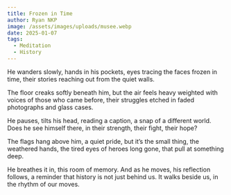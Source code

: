 ```yaml
---
title: Frozen in Time
author: Ryan NKP
image: /assets/images/uploads/musee.webp
date: 2025-01-07
tags:
  - Meditation
  - History
---
```

He wanders slowly,
hands in his pockets,
eyes tracing the faces
frozen in time,
their stories reaching out
from the quiet walls.

The floor creaks softly beneath him,
but the air feels heavy
weighted with voices
of those who came before,
their struggles etched
in faded photographs and glass cases.

He pauses, tilts his head,
reading a caption,
a snap of a different world.
Does he see himself there,
in their strength,
their fight,
their hope?

The flags hang above him,
a quiet pride,
but it’s the small thing,
the weathered hands,
the tired eyes of heroes long gone,
that pull at something deep.

He breathes it in,
this room of memory.
And as he moves,
his reflection follows,
a reminder
that history is not just behind us.
It walks beside us,
in the rhythm of our moves.
